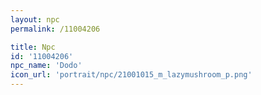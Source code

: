 ```yaml
---
layout: npc
permalink: /11004206

title: Npc
id: '11004206'
npc_name: 'Dodo'
icon_url: 'portrait/npc/21001015_m_lazymushroom_p.png'
---
```

